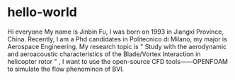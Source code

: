 # hello-world

Hi everyone
My name is Jinbin Fu, I was born on 1993 in Jiangxi Province, China. Recently, I am a Phd candidates in Politecnico di Milano, my major is Aerospace Engineering. My research topic is " Study with the aerodynamic and aeroacoustic characteristics of the Blade/Vortex Interaction in helicopter rotor " , I want to use the open-source CFD tools——OPENFOAM to simulate the flow phenominon of BVI.
